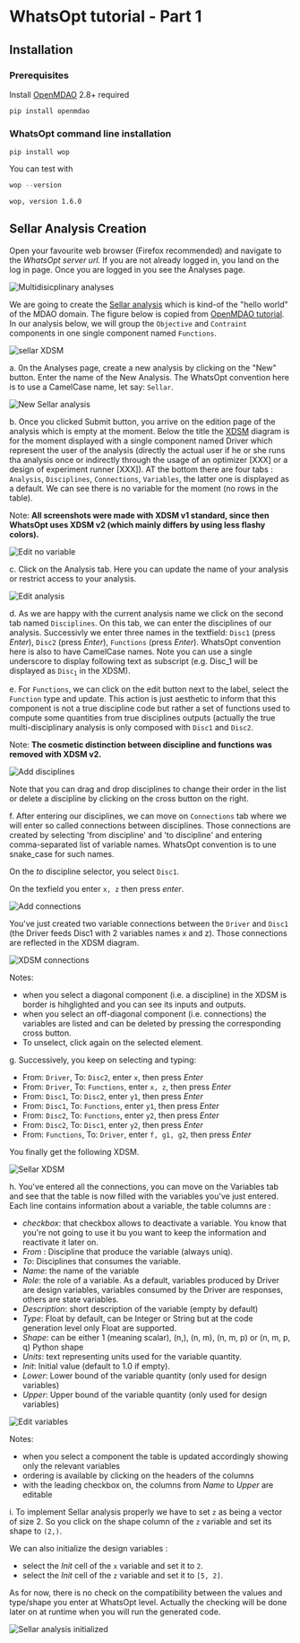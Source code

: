 # WhatsOpt tutorial - Part 1

## Installation

### Prerequisites

Install [OpenMDAO](http://openmdao.org/) 2.8+ required 

```shell
pip install openmdao 
```

### WhatsOpt command line installation

```shell
pip install wop
```

You can test with


```python
wop --version
```

    wop, version 1.6.0
    

## Sellar Analysis Creation

Open your favourite web browser (Firefox recommended) and navigate to the _WhatsOpt server url_. If you are not already logged in, you land on the log in page. Once you are logged in you see the Analyses page.

![Multidisicplinary analyses](img/analyses.png)

We are going to create the [Sellar analysis](https://arc.aiaa.org/doi/abs/10.2514/6.1996-714) which is kind-of the "hello world" of the MDAO domain. The figure below is copied from [OpenMDAO tutorial](https://openmdao.org/newdocs/versions/latest/basic_user_guide/multidisciplinary_optimization/sellar.html?highlight=sellar). In our analysis below, we will group the <code>Objective</code> and <code>Contraint</code> components in one single component named <code>Functions</code>.

![sellar XDSM](img/sellar_xdsm_3.png)

a. 0n the Analyses page, create a new analysis by clicking on the "New" button.
Enter the name of the New Analysis. The WhatsOpt convention here is to use a CamelCase name, let say: <code>Sellar</code>.

![New Sellar analysis](img/new_sellar.png)

b. Once you clicked Submit button, you arrive on the edition page of the analysis which is empty at the moment. Below the title the [XDSM](https://mdolab.engin.umich.edu/wiki/xdsm-overview) diagram is for the moment displayed with a single component named Driver which represent the user of the analysis (directly the actual user if he or she runs tha analysis once or indirectly through the usage of an optimizer [XXX] or a design of experiment runner [XXX]). AT the bottom there are four tabs : <code>Analysis</code>, <code>Disciplines</code>, <code>Connections</code>, <code>Variables</code>, the latter one is displayed as a default. We can see there is no variable for the moment (no rows in the table).

Note: <strong>All screenshots were made with XDSM v1 standard, since then WhatsOpt uses XDSM v2 (which mainly differs by using less flashy colors).</strong>  

![Edit no variable](img/edit_sellar_0.png)

c. Click on the Analysis tab. Here you can update the name of your analysis or restrict access to your analysis.

![Edit analysis](img/edit_sellar_1.png)

d. As we are happy with the current analysis name we click on the second tab named <code>Disciplines</code>. On this tab, we can enter the disciplines of our analysis. Successivly we enter three names in the textfield: <code>Disc1</code> (press _Enter_), <code>Disc2</code> (press _Enter_), <code>Functions</code> (press _Enter_). WhatsOpt convention here is also to have CamelCase names. Note you can use a single underscore to display following text as subscript (e.g. Disc_1 will be displayed as <code>Disc<sub>1</sub></code> in the XDSM).

e. For <code>Functions</code>, we can click on the edit button next to the label, select the <code>Function</code> type and update. This action is just aesthetic to inform that this component is not a true discipline code but rather a set of functions used to compute some quantities from true disciplines outputs (actually the true multi-disciplinary analysis is only composed with <code>Disc1</code> and <code>Disc2</code>.

Note: <strong>The cosmetic distinction between discipline and functions was removed with XDSM v2.</strong>

![Add disciplines](img/edit_sellar_2.png)

Note that you can drag and drop disciplines to change their order in the list or delete a discipline by clicking on the cross button on the right.

f. After entering our disciplines, we can move on <code>Connections</code> tab where we will enter so called connections between disciplines. Those connections are created by selecting 'from discipline' and 'to discipline' and entering comma-separated list of variable names. WhatsOpt convention is to une snake_case for such names. 

On the _to_ discipline selector, you select <code>Disc1</code>.

On the texfield you enter <code>x, z</code> then press _enter_. 

![Add connections](img/edit_sellar_3.png)

You've just created two variable connections between the <code>Driver</code> and <code>Disc1</code> (the Driver feeds Disc1 with 2 variables names x and z). Those connections are reflected in the XDSM diagram.

![XDSM connections](img/edit_sellar_4.png)

Notes: 
  * when you select a diagonal component (i.e. a discipline) in the XDSM is border is hihglighted and you can see its inputs and outputs.
  * when you select an off-diagonal component (i.e. connections) the variables are listed and can be deleted by pressing the corresponding cross button.
  * To unselect, click again on the selected element.

g. Successively, you keep on selecting and typing:
  * From: <code>Driver</code>, To: <code>Disc2</code>, enter <code>x</code>, then press _Enter_
  * From: <code>Driver</code>, To: <code>Functions</code>, enter <code>x, z</code>, then press _Enter_
  * From: <code>Disc1</code>, To: <code>Disc2</code>, enter <code>y1</code>, then press _Enter_
  * From: <code>Disc1</code>, To: <code>Functions</code>, enter <code>y1</code>, then press _Enter_
  * From: <code>Disc2</code>, To: <code>Functions</code>, enter <code>y2</code>, then press _Enter_
  * From: <code>Disc2</code>, To: <code>Disc1</code>, enter <code>y2</code>, then press _Enter_
  * From: <code>Functions</code>, To: <code>Driver</code>, enter <code>f, g1, g2</code>, then press _Enter_
    
You finally get the following XDSM.

![Sellar XDSM](img/edit_sellar_5.png)
    

h. You've entered all the connections, you can move on the Variables tab and see that the table is now filled with the variables you've just entered. Each line contains information about a variable, the table columns are :
  * _checkbox_: that checkbox allows to deactivate a variable. You know that you're not going to use it bu you want to keep the information and reactivate it later on.
  * _From_ : Discipline that produce the variable (always uniq).
  * _To_: Disciplines that consumes the variable.
  * _Name_: the name of the variable
  * _Role_: the role of a variable. As a default, variables produced by Driver are design variables, variables consumed by the Driver are responses, others are state variables.
  * _Description_: short description of the variable (empty by default)
  * _Type_: Float by default, can be Integer or String but at the code generation level only Float are supported. 
  * _Shape_: can be either 1 (meaning scalar), (n,), (n, m), (n, m, p) or (n, m, p, q) Python shape
  * _Units_: text representing units used for the variable quantity.
  * _Init_: Initial value (default to 1.0 if empty). 
  * _Lower_: Lower bound of the variable quantity (only used for design variables)  
  * _Upper_: Upper bound of the variable quantity (only used for design variables)

![Edit variables](img/edit_sellar_6.png)

Notes:
  * when you select a component the table is updated accordingly showing only the relevant variables
  * ordering is available by clicking on the headers of the columns
  * with the leading checkbox on, the columns from _Name_ to _Upper_ are editable

i. To implement Sellar analysis properly we have to set <code>z</code> as being a vector of size 2. 
So you click on the shape column of the <code>z</code> variable and set its shape to <code>(2,)</code>.


We can also initialize the design variables :
  * select the _Init_ cell of the <code>x</code> variable and set it to <code>2</code>.
  * select the _Init_ cell of the <code>z</code> variable and set it to <code>[5, 2]</code>.

As for now, there is no check on the compatibility between the values and type/shape you enter at WhatsOpt level. Actually the checking will be done later on at runtime when you will run the generated code.

![Sellar analysis initialized](img/edit_sellar_7.png)
